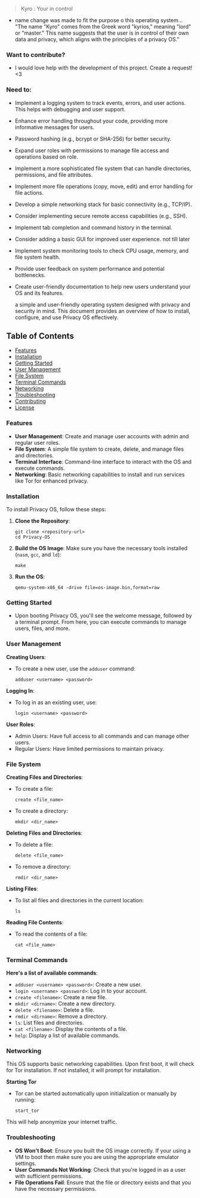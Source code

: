 > Kyro : Your in control
* name change was made to fit the purpose o this operating system... "The name "Kyro" comes from the Greek word "kyrios," meaning "lord" or "master." This name suggests that the user is in control of their own data and privacy, which aligns with the principles of a privacy OS."

### **Want to contribute?**
* I would love help with the development of this project. Create a request! <3

### Need to:
* Implement a logging system to track events, errors, and user actions. This helps with debugging and user support.
* Enhance error handling throughout your code, providing more informative messages for users.
* Password hashing (e.g., bcrypt or SHA-256) for better security.
* Expand user roles with permissions to manage file access and operations based on role.
* Implement a more sophisticated file system that can handle directories, permissions, and file attributes.
* Implement more file operations (copy, move, edit) and error handling for file actions.
* Develop a simple networking stack for basic connectivity (e.g., TCP/IP).
* Consider implementing secure remote access capabilities (e.g., SSH).
* Implement tab completion and command history in the terminal.
* Consider adding a basic GUI for improved user experience. not till later
* Implement system monitoring tools to check CPU usage, memory, and file system health.
* Provide user feedback on system performance and potential bottlenecks.
* Create user-friendly documentation to help new users understand your OS and its features.

  a simple and user-friendly operating system designed with privacy and security in mind. This document provides an overview of how to install, configure, and use Privacy OS effectively.

## Table of Contents

- [Features](#features)
- [Installation](#installation)
- [Getting Started](#getting-started)
- [User Management](#user-management)
- [File System](#file-system)
- [Terminal Commands](#terminal-commands)
- [Networking](#networking)
- [Troubleshooting](#troubleshooting)
- [Contributing](#contributing)
- [License](https://github.com/CPScript/os/LICENSE)

### Features

- **User Management**: Create and manage user accounts with admin and regular user roles.
- **File System**: A simple file system to create, delete, and manage files and directories.
- **Terminal Interface**: Command-line interface to interact with the OS and execute commands.
- **Networking**: Basic networking capabilities to install and run services like Tor for enhanced privacy.

### Installation

To install Privacy OS, follow these steps:

1. **Clone the Repository**:
   ```
   git clone <repository-url>
   cd Privacy-OS
   ```
   
2. **Build the OS Image**: Make sure you have the necessary tools installed (`nasm`, `gcc`, and `ld`):
   ```
   make
   ```
   
3. **Run the OS**:
   ```
   qemu-system-x86_64 -drive file=os-image.bin,format=raw
   ```
   
### Getting Started
* Upon booting Privacy OS, you'll see the welcome message, followed by a terminal prompt. From here, you can execute commands to manage users, files, and more.

### User Management
**Creating Users**:
* To create a new user, use the `adduser` command:
  ```
  adduser <username> <password>
  ```

**Logging In**:
* To log in as an existing user, use:
  ```
  login <username> <password>
  ```

**User Roles**:
* Admin Users: Have full access to all commands and can manage other users.
* Regular Users: Have limited permissions to maintain privacy.

### File System
**Creating Files and Directories**:
* To create a file:
  ```
  create <file_name>
  ```

* To create a directory:
  ```
  mkdir <dir_name>
  ```

**Deleting Files and Directories**:
* To delete a file:
  ```
  delete <file_name>
  ```

* To remove a directory:
  ```
  rmdir <dir_name>
  ```

**Listing Files**:
* To list all files and directories in the current location:
  ```
  ls
  ```

**Reading File Contents**:
* To read the contents of a file:
  ```
  cat <file_name>
  ```

### Terminal Commands
**Here's a list of available commands**:

* `adduser <username> <password>`: Create a new user.
* `login <username> <password>`: Log in to your account.
* `create <filename>`: Create a new file.
* `mkdir <dirname>`: Create a new directory.
* `delete <filename>`: Delete a file.
* `rmdir <dirname>`: Remove a directory.
* `ls`: List files and directories.
* `cat <filename>`: Display the contents of a file.
* `help`: Display a list of available commands.

### Networking
This OS supports basic networking capabilities. Upon first boot, it will check for Tor installation. If not installed, it will prompt for installation.


**Starting Tor**
* Tor can be started automatically upon initialization or manually by running:
  ```
  start_tor
  ```
This will help anonymize your internet traffic.

### Troubleshooting
* **OS Won't Boot**: Ensure you built the OS image correctly. If your using a VM to boot then make sure you are using the appropriate emulator settings.
* **User Commands Not Working**: Check that you're logged in as a user with sufficient permissions.
* **File Operations Fail**: Ensure that the file or directory exists and that you have the necessary permissions.
